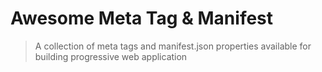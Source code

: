 # Awesome Meta Tag & Manifest

> A collection of meta tags and manifest.json properties available for building progressive web application
